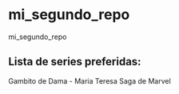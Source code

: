 # mi_segundo_repo
mi_segundo_repo

## Lista de series preferidas:

Gambito de Dama - Maria Teresa
Saga de Marvel

